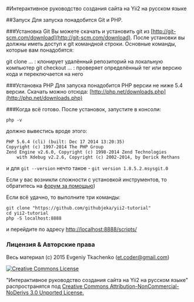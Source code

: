 #Интерактивное руководство создания сайта на Yii2 на русском языке

##Запуск
Для запуска понадобится Git и PHP.

###Установка Git
Вы можете скачать и установить git из [http://git-scm.com/download](http://git-scm.com/download). 
После установки вы должны иметь доступ к git командной строки. Основные команды, которые вам понадобятся:

git clone ... : клонирует удалённый репозиторий на локальную компьютер
git checkout ... : проверяет определённый тег или версию кода и переключается на него
 
###Установка PHP
Для запуска понадобится PHP версии не ниже 5.4 версии.
Скачать можно отсюда: [http://php.net/downloads.php](http://php.net/downloads.php)

###Когда всё готово.
После установок, запустите в консоли:
```
php -v
```
должно вывестись вроде этого:
```
PHP 5.6.4 (cli) (built: Dec 17 2014 13:20:35)
Copyright (c) 1997-2014 The PHP Group
Zend Engine v2.6.0, Copyright (c) 1998-2014 Zend Technologies
    with Xdebug v2.2.6, Copyright (c) 2002-2014, by Derick Rethans
```

и для `git --version` нечто такое - `git version 1.8.5.2.msysgit.0`

Если у вас возникли сложности с установкой инструментов, то обратитесь на 
[форум за помощью](http://yiiframework.ru/forum/viewforum.php?f=17&sid=7d16a10cc45601f77dfd89c094b0b4f9))

Если всё удачно, то выполните три команды:
```
git clone "https://github.com/githubjeka/yii2-tutorial"
cd yii2-tutorial
php -S localhost:8888
```
и перейдите по адресу [http://localhost:8888/scripts/](http://localhost:8888/scripts/)

### Лицензия & Авторские права

Весь материал (с) 2015 Evgeniy Tkachenko (et.coder@gmail.com)

<a rel="license" href="http://creativecommons.org/licenses/by-nc-nd/3.0/deed.ru">
<img alt="Creative Commons License" style="border-width:0" src="https://i.creativecommons.org/l/by-nc-nd/3.0/88x31.png" />
</a>

"Интерактивное руководство создания сайта на Yii2 на русском языке" распространятся под 
<a rel="license" href="http://creativecommons.org/licenses/by-nc-nd/3.0/deed.ru">Creative Commons Attribution-NonCommercial-NoDerivs 3.0 Unported License.</a>